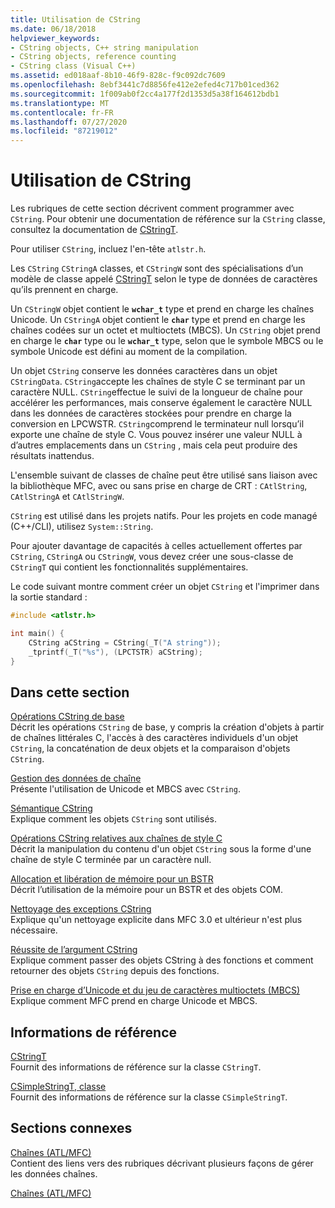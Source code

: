 ```yaml
---
title: Utilisation de CString
ms.date: 06/18/2018
helpviewer_keywords:
- CString objects, C++ string manipulation
- CString objects, reference counting
- CString class (Visual C++)
ms.assetid: ed018aaf-8b10-46f9-828c-f9c092dc7609
ms.openlocfilehash: 8ebf3441c7d8856fe412e2efed4c717b01ced362
ms.sourcegitcommit: 1f009ab0f2cc4a177f2d1353d5a38f164612bdb1
ms.translationtype: MT
ms.contentlocale: fr-FR
ms.lasthandoff: 07/27/2020
ms.locfileid: "87219012"
---
```

# <a name="using-cstring"></a>Utilisation de CString

Les rubriques de cette section décrivent comment programmer avec `CString`. Pour obtenir une documentation de référence sur la `CString` classe, consultez la documentation de [CStringT](../atl-mfc-shared/reference/cstringt-class.md).

Pour utiliser `CString`, incluez l'en-tête `atlstr.h`.

Les `CString` `CStringA` classes, et `CStringW` sont des spécialisations d’un modèle de classe appelé [CStringT](../atl-mfc-shared/reference/cstringt-class.md) selon le type de données de caractères qu’ils prennent en charge.

Un `CStringW` objet contient le **`wchar_t`** type et prend en charge les chaînes Unicode. Un `CStringA` objet contient le **`char`** type et prend en charge les chaînes codées sur un octet et multioctets (MBCS). Un `CString` objet prend en charge le **`char`** type ou le **`wchar_t`** type, selon que le symbole MBCS ou le symbole Unicode est défini au moment de la compilation.

Un objet `CString` conserve les données caractères dans un objet `CStringData`. `CString`accepte les chaînes de style C se terminant par un caractère NULL. `CString`effectue le suivi de la longueur de chaîne pour accélérer les performances, mais conserve également le caractère NULL dans les données de caractères stockées pour prendre en charge la conversion en LPCWSTR. `CString`comprend le terminateur null lorsqu’il exporte une chaîne de style C. Vous pouvez insérer une valeur NULL à d’autres emplacements dans un `CString` , mais cela peut produire des résultats inattendus.

L'ensemble suivant de classes de chaîne peut être utilisé sans liaison avec la bibliothèque MFC, avec ou sans prise en charge de CRT : `CAtlString`, `CAtlStringA` et `CAtlStringW`.

`CString` est utilisé dans les projets natifs. Pour les projets en code managé (C++/CLI), utilisez `System::String`.

Pour ajouter davantage de capacités à celles actuellement offertes par `CString`, `CStringA` ou `CStringW`, vous devez créer une sous-classe de `CStringT` qui contient les fonctionnalités supplémentaires.

Le code suivant montre comment créer un objet `CString` et l'imprimer dans la sortie standard :

```cpp
#include <atlstr.h>

int main() {
    CString aCString = CString(_T("A string"));
    _tprintf(_T("%s"), (LPCTSTR) aCString);
}
```

## <a name="in-this-section"></a>Dans cette section

[Opérations CString de base](../atl-mfc-shared/basic-cstring-operations.md)<br/>
Décrit les opérations `CString` de base, y compris la création d'objets à partir de chaînes littérales C, l'accès à des caractères individuels d'un objet `CString`, la concaténation de deux objets et la comparaison d'objets `CString`.

[Gestion des données de chaîne](../atl-mfc-shared/string-data-management.md)<br/>
Présente l'utilisation de Unicode et MBCS avec `CString`.

[Sémantique CString](../atl-mfc-shared/cstring-semantics.md)<br/>
Explique comment les objets `CString` sont utilisés.

[Opérations CString relatives aux chaînes de style C](../atl-mfc-shared/cstring-operations-relating-to-c-style-strings.md)<br/>
Décrit la manipulation du contenu d'un objet `CString` sous la forme d'une chaîne de style C terminée par un caractère null.

[Allocation et libération de mémoire pour un BSTR](../atl-mfc-shared/allocating-and-releasing-memory-for-a-bstr.md)<br/>
Décrit l’utilisation de la mémoire pour un BSTR et des objets COM.

[Nettoyage des exceptions CString](../atl-mfc-shared/cstring-exception-cleanup.md)<br/>
Explique qu'un nettoyage explicite dans MFC 3.0 et ultérieur n'est plus nécessaire.

[Réussite de l’argument CString](../atl-mfc-shared/cstring-argument-passing.md)<br/>
Explique comment passer des objets CString à des fonctions et comment retourner des objets `CString` depuis des fonctions.

[Prise en charge d’Unicode et du jeu de caractères multioctets (MBCS)](../atl-mfc-shared/unicode-and-multibyte-character-set-mbcs-support.md)<br/>
Explique comment MFC prend en charge Unicode et MBCS.

## <a name="reference"></a>Informations de référence

[CStringT](../atl-mfc-shared/reference/cstringt-class.md)<br/>
Fournit des informations de référence sur la classe `CStringT`.

[CSimpleStringT, classe](../atl-mfc-shared/reference/csimplestringt-class.md)<br/>
Fournit des informations de référence sur la classe `CSimpleStringT`.

## <a name="related-sections"></a>Sections connexes

[Chaînes (ATL/MFC)](../atl-mfc-shared/strings-atl-mfc.md)<br/>
Contient des liens vers des rubriques décrivant plusieurs façons de gérer les données chaînes.

[Chaînes (ATL/MFC)](../atl-mfc-shared/strings-atl-mfc.md)
